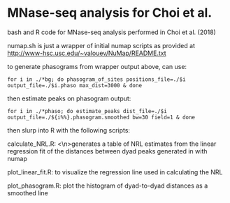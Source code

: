 # MNase-seq analysis for Choi et al.
bash and R code for MNase-seq analysis performed in Choi et al. (2018)

numap.sh is just a wrapper of initial numap scripts as provided at http://www-hsc.usc.edu/~valouev/NuMap/README.txt

to generate phasograms from wrapper output above, can use:

	for i in ./*bg; do phasogram_of_sites positions_file=./$i output_file=./$i.phaso max_dist=3000 & done
	
then estimate peaks on phasogram output:

	for i in ./*phaso; do estimate_peaks dist_file=./$i output_file=./${i%%}.phasogram.smoothed bw=30 field=1 & done

then slurp into R with the following scripts:

calculate_NRL.R:    <\n>generates a table of NRL estimates from the linear regression fit of the distances between dyad peaks generated in with numap


plot_linear_fit.R:  to visualize the regression line used in calculating the NRL
	

plot_phasogram.R:  plot the histogram of dyad-to-dyad distances as a smoothed line
